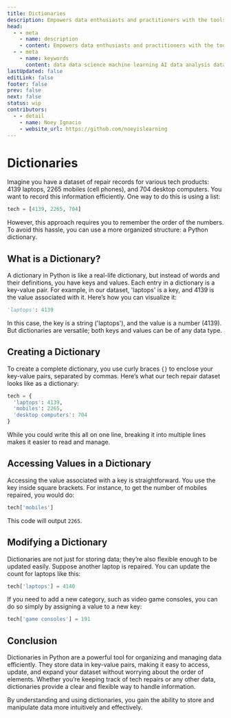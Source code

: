 ```yaml
---
title: Dictionaries
description: Empowers data enthusiasts and practitioners with the tools and knowledge to unlock the potential of data.
head:
  - - meta
    - name: description
    - content: Empowers data enthusiasts and practitioners with the tools and knowledge to unlock the potential of data.
  - - meta
    - name: keywords
      content: data data science machine learning AI data analysis data-driven data enthusiasts data practitioners
lastUpdated: false
editLink: false
footer: false
prev: false
next: false
status: wip
contributors:
  - - detail
    - name: Noey Ignacio
    - website_url: https://github.com/noeyislearning
---
```


# Dictionaries

Imagine you have a dataset of repair records for various tech products: 4139 laptops, 2265 mobiles (cell phones), and 704 desktop computers. You want to record this information efficiently. One way to do this is using a list:

```python
tech = [4139, 2265, 704]
```

However, this approach requires you to remember the order of the numbers. To avoid this hassle, you can use a more organized structure: a Python dictionary.

## What is a Dictionary?

A dictionary in Python is like a real-life dictionary, but instead of words and their definitions, you have keys and values. Each entry in a dictionary is a key-value pair. For example, in our dataset, 'laptops' is a key, and 4139 is the value associated with it. Here’s how you can visualize it:

```python
'laptops': 4139
```

In this case, the key is a string ('laptops'), and the value is a number (4139). But dictionaries are versatile; both keys and values can be of any data type.

## Creating a Dictionary

To create a complete dictionary, you use curly braces `{}` to enclose your key-value pairs, separated by commas. Here’s what our tech repair dataset looks like as a dictionary:

```python
tech = {
  'laptops': 4139,
  'mobiles': 2265,
  'desktop computers': 704
}
```

While you could write this all on one line, breaking it into multiple lines makes it easier to read and manage.

## Accessing Values in a Dictionary

Accessing the value associated with a key is straightforward. You use the key inside square brackets. For instance, to get the number of mobiles repaired, you would do:

```python
tech['mobiles']
```

This code will output `2265`.

## Modifying a Dictionary

Dictionaries are not just for storing data; they’re also flexible enough to be updated easily. Suppose another laptop is repaired. You can update the count for laptops like this:

```python
tech['laptops'] = 4140
```

If you need to add a new category, such as video game consoles, you can do so simply by assigning a value to a new key:

```python
tech['game consoles'] = 191
```

## Conclusion

Dictionaries in Python are a powerful tool for organizing and managing data efficiently. They store data in key-value pairs, making it easy to access, update, and expand your dataset without worrying about the order of elements. Whether you’re keeping track of tech repairs or any other data, dictionaries provide a clear and flexible way to handle information.

By understanding and using dictionaries, you gain the ability to store and manipulate data more intuitively and effectively.
